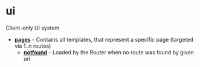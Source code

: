 <!-- this entire file is auto-generated -->

# ui

<!-- optional markdown-notes-tree directory description starts here -->

Client-only UI system

<!-- optional markdown-notes-tree directory description ends here -->

- [**pages**](pages) - Contains all templates, that represent a specific page (targeted via 1..n routes)
    - [**notfound**](pages/notfound) - Loaded by the Router when no route was found by given url
